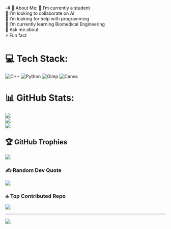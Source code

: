 -# 💫 About Me:
🔭 I’m currently a student<br>👯 I’m looking to collaborate on AI<br>🤝 I’m looking for help with programming<br>🌱 I’m currently learning Biomedical Engineering<br>💬 Ask me about <br>⚡ Fun fact


# 💻 Tech Stack:
![C++](https://img.shields.io/badge/c++-%2300599C.svg?style=flat&logo=c%2B%2B&logoColor=white) ![Python](https://img.shields.io/badge/python-3670A0?style=flat&logo=python&logoColor=ffdd54) ![Gimp](https://img.shields.io/badge/Gimp-657D8B?style=flat&logo=gimp&logoColor=FFFFFF) ![Canva](https://img.shields.io/badge/Canva-%2300C4CC.svg?style=flat&logo=Canva&logoColor=white)
# 📊 GitHub Stats:
![](https://github-readme-stats.vercel.app/api?username=Nadeera&theme=dark&hide_border=false&include_all_commits=false&count_private=false)<br/>
![](https://github-readme-streak-stats.herokuapp.com/?user=Nadeera&theme=dark&hide_border=false)<br/>
![](https://github-readme-stats.vercel.app/api/top-langs/?username=Nadeera&theme=dark&hide_border=false&include_all_commits=false&count_private=false&layout=compact)

## 🏆 GitHub Trophies
![](https://github-profile-trophy.vercel.app/?username=Nadeera&theme=neon&no-frame=true&no-bg=true&margin-w=4)

### ✍️ Random Dev Quote
![](https://quotes-github-readme.vercel.app/api?type=horizontal&theme=merko)

### 🔝 Top Contributed Repo
![](https://github-contributor-stats.vercel.app/api?username=Nadeera&limit=5&theme=tokyonight&combine_all_yearly_contributions=true)

---
[![](https://visitcount.itsvg.in/api?id=Nadeera&icon=5&color=6)](https://visitcount.itsvg.in)

<!-- Proudly created with GPRM ( https://gprm.itsvg.in ) -->
